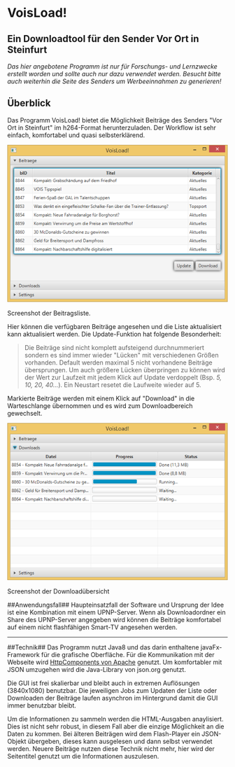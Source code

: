 VoisLoad!
=========
Ein Downloadtool für den Sender Vor Ort in Steinfurt
----------------------------------------------------
*Das hier angebotene Programm ist nur für Forschungs- und Lernzwecke erstellt worden und sollte auch nur dazu verwendet werden. Besucht bitte auch weiterhin die Seite des Senders um Werbeeinnahmen zu generieren!*

## Überblick ##
Das Programm VoisLoad! bietet die Möglichkeit Beiträge des Senders "Vor Ort in Steinfurt" im h264-Format herunterzuladen.
Der Workflow ist sehr einfach, komfortabel und quasi selbsterklärend.

![Beitragsliste](./img/1.png)

Screenshot der Beitragsliste.

Hier können die verfügbaren Beiträge angesehen und die Liste aktualisiert kann aktualisiert werden. Die Update-Funktion hat folgende Besonderheit:

> Die Beiträge sind nicht komplett aufsteigend durchnummeriert sondern es sind immer wieder "Lücken" mit verschiedenen Größen vorhanden. Default werden maximal 5 nicht vorhandene Beiträge übersprungen. Um auch größere Lücken überpringen zu können wird der Wert zur Laufzeit mit jedem Klick auf Update verdoppelt (Bsp. *5, 10, 20, 40...*). Ein Neustart resetet die Laufweite wieder auf 5.

Markierte Beiträge werden mit einem Klick auf "Download" in die Warteschlange übernommen und es wird zum Downloadbereich gewechselt.

![Downloads](./img/2.png)

Screenshot der Downloadübersicht

##Anwendungsfall##
Haupteinsatzfall der Software und Ursprung der Idee ist eine Kombination mit einem UPNP-Server. Wenn als Downloadordner ein Share des UPNP-Server angegeben wird können die Beiträge komfortabel auf einem nicht flashfähigen Smart-TV angesehen werden.

----------
##Technik##
Das Programm nutzt Java8 und das darin enthaltene javaFx-Framework für die grafische Oberfläche.
Für die Kommunikation mit der Webseite wird [HttpComponents von Apache](http://hc.apache.org/ "HttpComponents von Apache") genutzt. Um komfortabler mit JSON umzugehen wird die Java-Library von json.org genutzt.

Die GUI ist frei skalierbar und bleibt auch in extremen Auflösungen (3840x1080) benutzbar. Die jeweiligen Jobs zum Updaten der Liste oder Downloaden der Beiträge laufen asynchron im Hintergrund damit die GUI immer benutzbar bleibt.

Um die Informationen zu sammeln werden die HTML-Ausgaben anaylisiert. Dies ist nicht sehr robust, in diesem Fall aber die einzige Möglichkeit an die Daten zu kommen. Bei älteren Beiträgen wird dem Flash-Player ein JSON-Objekt übergeben, dieses kann ausgelesen und dann selbst verwendet werden. Neuere Beiträge nutzen diese Technik nicht mehr, hier wird der Seitentitel genutzt um die Informationen auszulesen.
